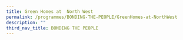 ```yaml
---
title: Green Homes at  North West
permalink: /programmes/BONDING-THE-PEOPLE/GreenHomes-at-NorthWest
description: ""
third_nav_title: BONDING THE PEOPLE
---
```




